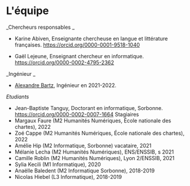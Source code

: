 # L'équipe

_Chercheurs responsables _

- Karine Abiven, Enseignante chercheuse en langue et littérature françaises. https://orcid.org/0000-0001-9518-1040

- Gaël Lejeune, Enseignant chercheur  en informatique. https://orcid.org/0000-0002-4795-2362

_Ingénieur _

- [Alexandre Bartz](https://cv.archives-ouvertes.fr/alexandre-bartz?langChosen=fr), Ingénieur en 2021-2022. 

_Etudiants_
- Jean-Baptiste Tanguy, Doctorant en informatique, Sorbonne. https://orcid.org/0000-0002-0007-1664
Stagiaires
- Margaux Faure (M2 Humanités Numériques, École nationale des chartes), 2022
- Zoé Cappe (M2 Humanités Numériques, École nationale des chartes), 2022
- Amélie Hip (M2 Informatique, Sorbonne) vacataire, 2021
- Mélanie Lecha (M2 Humanités Numériques), ENS/ENSSIB, s 2021
- Camille Roblin (M2 Humanités Numériques), Lyon 2/ENSSIB, 2021
- Sylia Kecili (M1 Informatique), 2020
- Anaëlle Baledent (M2 Informatique Sorbonne), 2018-2019
- Nicolas Hiebel (L3 Informatique),  2018-2019

